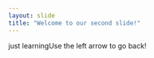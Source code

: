 ```yaml
---
layout: slide
title: "Welcome to our second slide!"
---
```

just learningUse the left arrow to go back!
